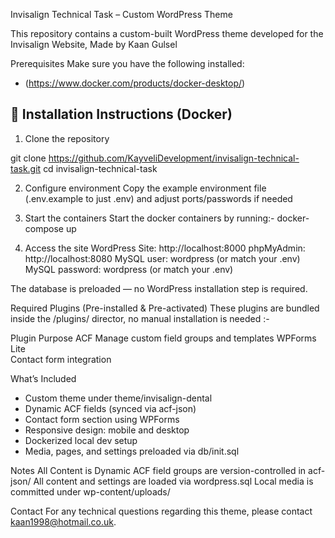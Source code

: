 Invisalign Technical Task – Custom WordPress Theme

This repository contains a custom-built WordPress theme developed for the Invisalign Website, Made by Kaan Gulsel

Prerequisites
Make sure you have the following installed:

- (https://www.docker.com/products/docker-desktop/) 

## 🚀 Installation Instructions (Docker)

1. Clone the repository

git clone https://github.com/KayveliDevelopment/invisalign-technical-task.git
cd invisalign-technical-task

2. Configure environment
Copy the example environment file (.env.example to just .env) and adjust ports/passwords if needed

3. Start the containers
Start the docker containers by running:- docker-compose up

4. Access the site
WordPress Site: http://localhost:8000
phpMyAdmin: http://localhost:8080
MySQL user: wordpress (or match your .env)
MySQL password: wordpress (or match your .env)

The database is preloaded — no WordPress installation step is required.

Required Plugins (Pre-installed & Pre-activated)
These plugins are bundled inside the /plugins/ director, no manual installation is needed :-

Plugin	Purpose
ACF	
Manage custom field groups and templates
WPForms Lite	
Contact form integration

What’s Included
- Custom theme under theme/invisalign-dental
- Dynamic ACF fields (synced via acf-json)
- Contact form section using WPForms
- Responsive design: mobile and desktop
- Dockerized local dev setup
- Media, pages, and settings preloaded via db/init.sql

Notes
All Content is Dynamic
ACF field groups are version-controlled in acf-json/
All content and settings are loaded via wordpress.sql
Local media is committed under wp-content/uploads/

 Contact
For any technical questions regarding this theme, please contact kaan1998@hotmail.co.uk.
